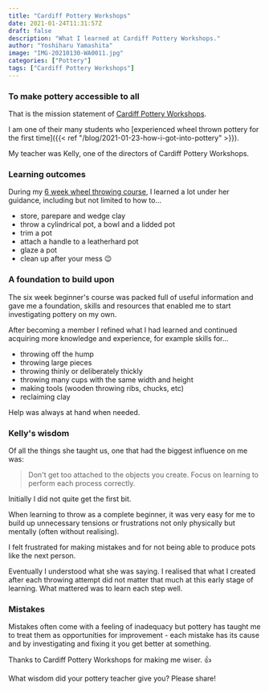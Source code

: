 ```yaml
---
title: "Cardiff Pottery Workshops"
date: 2021-01-24T11:31:57Z
draft: false
description: "What I learned at Cardiff Pottery Workshops."
author: "Yoshiharu Yamashita"
image: "IMG-20210130-WA0011.jpg"
categories: ["Pottery"]
tags: ["Cardiff Pottery Workshops"]
---
```


### To make pottery accessible to all

That is the mission statement of [Cardiff Pottery Workshops](http://www.cardiffpotteryworkshops.com/).

I am one of their many students who [experienced wheel thrown pottery for the first time]({{< ref "/blog/2021-01-23-how-i-got-into-pottery" >}}).

My teacher was Kelly, one of the directors of Cardiff Pottery Workshops.

### Learning outcomes

During my [6 week wheel throwing course](http://www.cardiffpotteryworkshops.com/throwing), I learned a lot under her guidance, including but not limited to how to...

- store, parepare and wedge clay
- throw a cylindrical pot, a bowl and a lidded pot
- trim a pot
- attach a handle to a leatherhard pot
- glaze a pot
- clean up after your mess :wink:

### A foundation to build upon

The six week beginner's course was packed full of useful information and gave me a foundation, skills and resources that enabled me to start investigating pottery on my own.

After becoming a member I refined what I had learned and continued acquiring more knowledge and experience, for example skills for...

- throwing off the hump
- throwing large pieces
- throwing thinly or deliberately thickly
- throwing many cups with the same width and height
- making tools (wooden throwing ribs, chucks, etc)
- reclaiming clay

Help was always at hand when needed.

### Kelly's wisdom

Of all the things she taught us, one that had the biggest influence on me was:

> Don't get too attached to the objects you create. Focus on learning to perform each process correctly.

Initially I did not quite get the first bit.

When learning to throw as a complete beginner, it was very easy for me to build up unnecessary tensions or frustrations not only physically but mentally (often without realising).

I felt frustrated for making mistakes and for not being able to produce pots like the next person.

Eventually I understood what she was saying. I realised that what I created after each throwing attempt did not matter that much at this early stage of learning. What mattered was to learn each step well.

### Mistakes

Mistakes often come with a feeling of inadequacy but pottery has taught me to treat them as opportunities for improvement - each mistake has its cause and by investigating and fixing it you get better at something.

Thanks to Cardiff Pottery Workshops for making me wiser. :thumbsup:

What wisdom did your pottery teacher give you? Please share!

